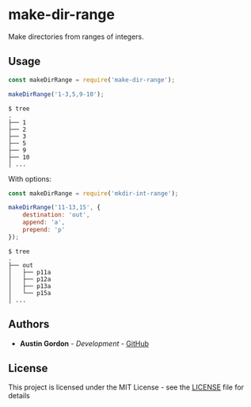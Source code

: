 # make-dir-range

Make directories from ranges of integers.

## Usage

```js
const makeDirRange = require('make-dir-range');

makeDirRange('1-3,5,9-10');
```

```
$ tree
.
├── 1
├── 2
├── 3
├── 5
├── 9
├── 10
│ ...
```

With options:

```js
const makeDirRange = require('mkdir-int-range');

makeDirRange('11-13,15', {
    destination: 'out',
    append: 'a',
    prepend: 'p'
});
```

```
$ tree
.
├── out
│   ├── p11a
│   ├── p12a
│   ├── p13a
│   └── p15a
│ ...
```

## Authors

* **Austin Gordon** - *Development* - [GitHub](https://github.com/AustinLeeGordon)

## License

This project is licensed under the MIT License - see the [LICENSE](LICENSE) file for details